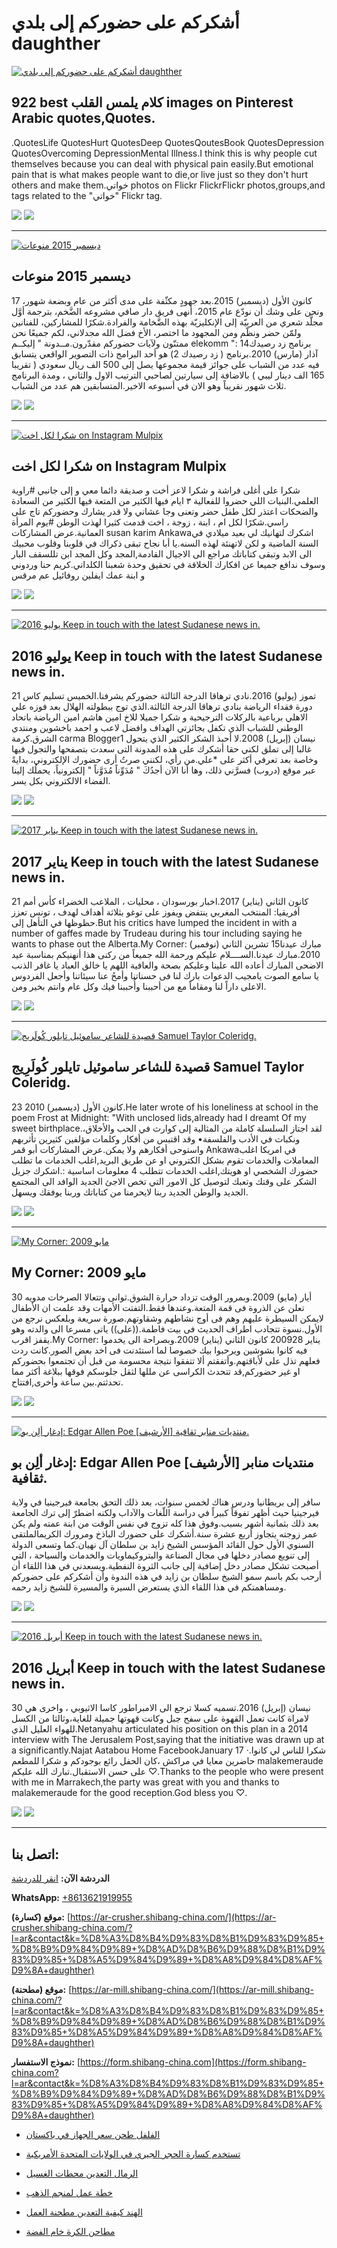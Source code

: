 # أشكركم على حضوركم إلى بلدي daughther

<a href="https://swt.shibang-china.com/?l=ar&img&k=%D8%A3%D8%B4%D9%83%D8%B1%D9%83%D9%85+%D8%B9%D9%84%D9%89+%D8%AD%D8%B6%D9%88%D8%B1%D9%83%D9%85+%D8%A5%D9%84%D9%89+%D8%A8%D9%84%D8%AF%D9%8A+daughther" target="_blank">![أشكركم على حضوركم إلى بلدي daughther](http://static.shibang-china.com/all-800x300/916.jpg)</a>

## 922 best ﻛﻠﺎﻡ ﻳﻠﻤﺲ القلب images on Pinterest Arabic quotes,Quotes.
.QuotesLife QuotesHurt QuotesDeep QuotesQoutesBook QuotesDepression QuotesOvercoming DepressionMental Illness.I think this is why people cut themselves because you can deal with physical pain easily.But emotional pain that is what makes people want to die,or live just so they don&#39;t hurt others and make them.خواتي photos on Flickr FlickrFlickr photos,groups,and tags related to the &quot;خواتي&quot; Flickr tag.


<a href="https://whatsapp.shibangsoft.com/WhatsApp.php" target="_blank" title="WhatsApp">![](http://static.shibang-china.com/icon/whatsapp.png)</a> <a href="https://swt.shibang-china.com/?l=ar&icon&k=%D8%A3%D8%B4%D9%83%D8%B1%D9%83%D9%85+%D8%B9%D9%84%D9%89+%D8%AD%D8%B6%D9%88%D8%B1%D9%83%D9%85+%D8%A5%D9%84%D9%89+%D8%A8%D9%84%D8%AF%D9%8A+daughther" target="_blank">![](http://static.shibang-china.com/icon/chat-ar.png)</a>

---

<a href="https://swt.shibang-china.com/?l=ar&img&k=%D8%A3%D8%B4%D9%83%D8%B1%D9%83%D9%85+%D8%B9%D9%84%D9%89+%D8%AD%D8%B6%D9%88%D8%B1%D9%83%D9%85+%D8%A5%D9%84%D9%89+%D8%A8%D9%84%D8%AF%D9%8A+daughther" target="_blank">![ديسمبر 2015 منوعات](http://static.shibang-china.com/all-800x300/527.jpg)</a>

## ديسمبر 2015 منوعات
17 كانون الأول (ديسمبر) 2015.بعد جهودٍ مكثّفة على مدى أكثر من عام وبضعة شهور، ونحن على وشك أن نودّع عام 2015، أنهى فريق دار صافي مشروعه الضَّخم، بترجمة أوَّل مجلَّد شعري من العربيّة إلى الإنكليزيّة بهذه الضَّخامة والفرادة.شكرًا للمشاركين، للفنانين ولمّن حضر ونظّم ومن المجهود ما اختصر، الأخ فضل الله مجدلاني، لكم جميعًا نحن ممتنّون ولآيات حضوركم مقدّرون.مــدونة &quot; إليكــم elekomm &quot;: برنامج زد رصيدك14 آذار (مارس) 2010.برنامج ( زد رصيدك 2) هو أحد البرامج ذات التصوير الواقعي يتسابق فيه عدد من الشباب على جوائز قيمة مجموعها يصل إلى 500 الف ريال سعودي ( تقريبا 165 الف دينار ليبي ) بالاضافة إلى سيارتين لصاحبي الترتيب الاول والثاني ، ومدة البرنامج ثلاث شهور نقريباً وهو الان في أسبوعه الاخير.المتسابقين هم عدد من الشباب.


<a href="https://whatsapp.shibangsoft.com/WhatsApp.php" target="_blank" title="WhatsApp">![](http://static.shibang-china.com/icon/whatsapp.png)</a> <a href="https://swt.shibang-china.com/?l=ar&icon&k=%D8%A3%D8%B4%D9%83%D8%B1%D9%83%D9%85+%D8%B9%D9%84%D9%89+%D8%AD%D8%B6%D9%88%D8%B1%D9%83%D9%85+%D8%A5%D9%84%D9%89+%D8%A8%D9%84%D8%AF%D9%8A+daughther" target="_blank">![](http://static.shibang-china.com/icon/chat-ar.png)</a>

---

<a href="https://swt.shibang-china.com/?l=ar&img&k=%D8%A3%D8%B4%D9%83%D8%B1%D9%83%D9%85+%D8%B9%D9%84%D9%89+%D8%AD%D8%B6%D9%88%D8%B1%D9%83%D9%85+%D8%A5%D9%84%D9%89+%D8%A8%D9%84%D8%AF%D9%8A+daughther" target="_blank">![شكرا لكل اخت on Instagram Mulpix](http://static.shibang-china.com/all-800x300/947.jpg)</a>

## شكرا لكل اخت on Instagram Mulpix
شكرا على أغلى فراشة و شكرا لاعز أخت و صديقة دائما معي و إلى جانبي #راوية العلمي.البنيات اللي حضروا للفعالية ٣ ايام فيها الكثير من المتعة فيها الكثير من السعادة والضحكات اعتذر لكل طفل حضر وتعنى وجا عشاني ولا قدر يشارك وحضوركم تاج على راسي.شكرًا لكل ام ، ابنة ، زوجة ، اخت قدمت كثيرا لهذت الوطن #يوم المرأة العمانية.عرض المشاركات susan karim Ankawaاشكرك لتهانيك لي بعيد ميلادي في السنة الماضية و لكن لاتهنئة لهذه السنه.يا أبا نجاح تبقى ذكراك في قلوبنا وقلوب محبيك الى الابد وتبقى كتاباتك مراجع الى الاجيال القادمة,المجد وكل المجد ابن تللسقف البار وسوف ندافع جميعا عن افكارك الخلاقة في تحقيق وحدة شعبنا الكلداني.كريم حنا وردوني و ابنة عمك ايفلين روفائيل عم مرقس


<a href="https://whatsapp.shibangsoft.com/WhatsApp.php" target="_blank" title="WhatsApp">![](http://static.shibang-china.com/icon/whatsapp.png)</a> <a href="https://swt.shibang-china.com/?l=ar&icon&k=%D8%A3%D8%B4%D9%83%D8%B1%D9%83%D9%85+%D8%B9%D9%84%D9%89+%D8%AD%D8%B6%D9%88%D8%B1%D9%83%D9%85+%D8%A5%D9%84%D9%89+%D8%A8%D9%84%D8%AF%D9%8A+daughther" target="_blank">![](http://static.shibang-china.com/icon/chat-ar.png)</a>

---

<a href="https://swt.shibang-china.com/?l=ar&img&k=%D8%A3%D8%B4%D9%83%D8%B1%D9%83%D9%85+%D8%B9%D9%84%D9%89+%D8%AD%D8%B6%D9%88%D8%B1%D9%83%D9%85+%D8%A5%D9%84%D9%89+%D8%A8%D9%84%D8%AF%D9%8A+daughther" target="_blank">![يوليو 2016 Keep in touch with the latest Sudanese news in.](http://static.shibang-china.com/all-800x300/600.jpg)</a>

## يوليو 2016 Keep in touch with the latest Sudanese news in.
21 تموز (يوليو) 2016.نادي ترهاقا الدرجة الثالثة حضوركم يشرفنا.الخميس تسليم كاس دورة فقداء الرياضة بنادي ترهاقا الدرجة الثالثة.الذي توج ببطولته الهلال بعد فوزه علي الاهلي برباعية بالركلات الترجيحية و شكرا جميلا للاخ امين هاشم امين الرياضة باتحاد الوطني للشباب الذي تكفل بجائزتي الهداف وافضل لاعب و احمد باخشوين ومنتدي الشرق.كرمة carma Blogger1 نيسان (إبريل) 2008.لا أحبذ الشكر الكثير الذي يتحول غالبا إلى تملق لكني حقا أشكرك على هذه المدونة التى سعدت بتصفحها والتجول فيها وخاصة بعد تعرفي أكثر على *علي.من رأي، لكنني صرتُ أرى حضورك الإلكتروني، بدايةً عبر موقع (دروب) فسرَّني ذلك، وها أنا الآن أجدُكَ &quot; مُدَوِّناً مُدَوَّناً &quot; إلكترونياً، يحملُك إلينا الفضاء الالكتروني بكل يسر.


<a href="https://whatsapp.shibangsoft.com/WhatsApp.php" target="_blank" title="WhatsApp">![](http://static.shibang-china.com/icon/whatsapp.png)</a> <a href="https://swt.shibang-china.com/?l=ar&icon&k=%D8%A3%D8%B4%D9%83%D8%B1%D9%83%D9%85+%D8%B9%D9%84%D9%89+%D8%AD%D8%B6%D9%88%D8%B1%D9%83%D9%85+%D8%A5%D9%84%D9%89+%D8%A8%D9%84%D8%AF%D9%8A+daughther" target="_blank">![](http://static.shibang-china.com/icon/chat-ar.png)</a>

---

<a href="https://swt.shibang-china.com/?l=ar&img&k=%D8%A3%D8%B4%D9%83%D8%B1%D9%83%D9%85+%D8%B9%D9%84%D9%89+%D8%AD%D8%B6%D9%88%D8%B1%D9%83%D9%85+%D8%A5%D9%84%D9%89+%D8%A8%D9%84%D8%AF%D9%8A+daughther" target="_blank">![يناير 2017 Keep in touch with the latest Sudanese news in.](http://static.shibang-china.com/all-800x300/1066.jpg)</a>

## يناير 2017 Keep in touch with the latest Sudanese news in.
21 كانون الثاني (يناير) 2017.اخبار بورسودان ، محليات ، الملاعب الخضراء كأس أمم أفريقيا: المنتخب المغربي ينتفض ويفوز على توغو بثلاثة أهداف لهدف ، تونس تعزز حظوظها في التأهل إلى.But his critics have lumped the incident in with a number of gaffes made by Trudeau during his tour including saying he wants to phase out the Alberta.My Corner: مبارك عيدنا15 تشرين الثاني (نوفمبر) 2010.مبارك عيدنا.الســــلام عليكم ورحمة الله جميعاً من ركنى هذا أنهنيكم بمناسبة عيد الاضحى المبارك أعاده الله علينا وعليكم بصحة والعافية اللهم يا خالق العباد يا غافر الذنب يا سامع الصوت يامجيب الدعوات بارك لنا فى حسناتنا وأمحُ عنا سيئاتنا وأجعل الفردوس الاعلى داراً لنا ومقاماً مع من أحببنا وأُحببنا فيك وكل عام وانتم بخير ومن.


<a href="https://whatsapp.shibangsoft.com/WhatsApp.php" target="_blank" title="WhatsApp">![](http://static.shibang-china.com/icon/whatsapp.png)</a> <a href="https://swt.shibang-china.com/?l=ar&icon&k=%D8%A3%D8%B4%D9%83%D8%B1%D9%83%D9%85+%D8%B9%D9%84%D9%89+%D8%AD%D8%B6%D9%88%D8%B1%D9%83%D9%85+%D8%A5%D9%84%D9%89+%D8%A8%D9%84%D8%AF%D9%8A+daughther" target="_blank">![](http://static.shibang-china.com/icon/chat-ar.png)</a>

---

<a href="https://swt.shibang-china.com/?l=ar&img&k=%D8%A3%D8%B4%D9%83%D8%B1%D9%83%D9%85+%D8%B9%D9%84%D9%89+%D8%AD%D8%B6%D9%88%D8%B1%D9%83%D9%85+%D8%A5%D9%84%D9%89+%D8%A8%D9%84%D8%AF%D9%8A+daughther" target="_blank">![قصيدة للشاعر ساموئيل تايلور كُولَرِيج Samuel Taylor Coleridg.](http://static.shibang-china.com/all-800x300/380.jpg)</a>

## قصيدة للشاعر ساموئيل تايلور كُولَرِيج Samuel Taylor Coleridg.
23 كانون الأول (ديسمبر) 2010.He later wrote of his loneliness at school in the poem Frost at Midnight: &quot;With unclosed lids,already had I dreamt Of my sweet birthplace.لقد اجتاز السلسلة كاملة من المثالية إلى كوارث في الحب والأخلاق، ونكبات في الأدب والفلسفة• وقد اقتبس من أفكار وكلمات مؤلفين كثيرين تأثربهم واستوحى أفكارهم ولا يمكن.عرض المشاركات أبو قمر Ankawaفي امريكا اغلب المعاملات والخدمات تقوم بشكل الكتروني او عن طريق البريد,اغلب الخدمات ما تطلب حضورك الشخصي او هويتك,اغلب الخدمات تتطلب 4 معلومات اساسية :.اشكرك جزيل الشكر على وقتك وتعبك لتوصيل كل الامور التي تخص الاجئ الجديد الوافد الى المجتمع الجديد والوطن الجديد ربنا لايحرمنا من كتاباتك وربنا يوفقك ويسهل.


<a href="https://whatsapp.shibangsoft.com/WhatsApp.php" target="_blank" title="WhatsApp">![](http://static.shibang-china.com/icon/whatsapp.png)</a> <a href="https://swt.shibang-china.com/?l=ar&icon&k=%D8%A3%D8%B4%D9%83%D8%B1%D9%83%D9%85+%D8%B9%D9%84%D9%89+%D8%AD%D8%B6%D9%88%D8%B1%D9%83%D9%85+%D8%A5%D9%84%D9%89+%D8%A8%D9%84%D8%AF%D9%8A+daughther" target="_blank">![](http://static.shibang-china.com/icon/chat-ar.png)</a>

---

<a href="https://swt.shibang-china.com/?l=ar&img&k=%D8%A3%D8%B4%D9%83%D8%B1%D9%83%D9%85+%D8%B9%D9%84%D9%89+%D8%AD%D8%B6%D9%88%D8%B1%D9%83%D9%85+%D8%A5%D9%84%D9%89+%D8%A8%D9%84%D8%AF%D9%8A+daughther" target="_blank">![My Corner: مايو 2009](http://static.shibang-china.com/all-800x300/1449.jpg)</a>

## My Corner: مايو 2009
30 أيار (مايو) 2009.وبمرور الوقت تزداد حرارة الشوق.ثوانى وتتعالا الصرخات مدويه تعلن عن الذروة فى قمة المتعة.وعندها فقط.التفتت الأمهات وقد علمت ان الأطفال لايمكن السيطرة عليهم وهم فى أوج نشاطهم وشقاوتهم.صورة سريعة وبلعكس نرجع من الأول.نسوة تتجادب اطراف الحديث فى بيت فاطمة.((على)) ياتى مسرعا الى والدته وهو يقفز اقرب.My Corner: يناير 200928 كانون الثاني (يناير) 2009.وبصراحة الى يخدموا فيه كانوا بشوشين ويرحبوا بيك خصوصا لما استئدنت فى اخد بعض الصور.كانت ردت فعلهم تذل على لأباقتهم.وأتفقتم ألا تتفقوا نتيجة محسومة من قبل أن تجتمعوا بحضوركم او غير حضوركم,قد تتحدث الكراسى عن مللها لثقل جلوسكم فوقها ببلاغة أكثر مما تحدثتم.بين ساعة وأخرى,افتتاح.


<a href="https://whatsapp.shibangsoft.com/WhatsApp.php" target="_blank" title="WhatsApp">![](http://static.shibang-china.com/icon/whatsapp.png)</a> <a href="https://swt.shibang-china.com/?l=ar&icon&k=%D8%A3%D8%B4%D9%83%D8%B1%D9%83%D9%85+%D8%B9%D9%84%D9%89+%D8%AD%D8%B6%D9%88%D8%B1%D9%83%D9%85+%D8%A5%D9%84%D9%89+%D8%A8%D9%84%D8%AF%D9%8A+daughther" target="_blank">![](http://static.shibang-china.com/icon/chat-ar.png)</a>

---

<a href="https://swt.shibang-china.com/?l=ar&img&k=%D8%A3%D8%B4%D9%83%D8%B1%D9%83%D9%85+%D8%B9%D9%84%D9%89+%D8%AD%D8%B6%D9%88%D8%B1%D9%83%D9%85+%D8%A5%D9%84%D9%89+%D8%A8%D9%84%D8%AF%D9%8A+daughther" target="_blank">![إدغار ألِن بو: Edgar Allen Poe [الأرشيف] منتديات منابر ثقافية.](http://static.shibang-china.com/all-800x300/1130.jpg)</a>

## إدغار ألِن بو: Edgar Allen Poe [الأرشيف] منتديات منابر ثقافية.
سافر إلى بريطانيا ودرس هناك لخمس سنوات، بعد ذلك التحق بجامعة فيرجينيا في ولاية فيرجينيا حيث أظهر تفوقاً كبيراً في دراسة اللّغات والآداب ولكنه اضطرّ إلى ترك الجامعة بعد ذلك بثمانية أشهر بسبب.وفوق هذا كله تزوج في نفس الوقت من ابنة عمته ولم يكن عمر زوجته يتجاوز أربع عشرة سنة.أشكرك على حضورك الباذخ ومرورك الكريمالملتقى السنوي الأول حول القائد المؤسس الشيخ زايد بن سلطان آل نهيان.كما وتسعى الدولة إلى تنويع مصادر دخلها في مجال الصناعة والبتروكيماويات والخدمات والسياحة ، التي أصبحت تشكل مصادر دخل إضافية إلى جانب الثروة النفطية.ويسعدني في هذا اللقاء أن أرحب بكم باسم سمو الشيخ سلطان بن زايد في هذه الندوة وأن أشكركم على حضوركم ومساهمتكم في هذا اللقاء الذي يستعرض السيرة والمسيرة للشيخ زايد رحمه.


<a href="https://whatsapp.shibangsoft.com/WhatsApp.php" target="_blank" title="WhatsApp">![](http://static.shibang-china.com/icon/whatsapp.png)</a> <a href="https://swt.shibang-china.com/?l=ar&icon&k=%D8%A3%D8%B4%D9%83%D8%B1%D9%83%D9%85+%D8%B9%D9%84%D9%89+%D8%AD%D8%B6%D9%88%D8%B1%D9%83%D9%85+%D8%A5%D9%84%D9%89+%D8%A8%D9%84%D8%AF%D9%8A+daughther" target="_blank">![](http://static.shibang-china.com/icon/chat-ar.png)</a>

---

<a href="https://swt.shibang-china.com/?l=ar&img&k=%D8%A3%D8%B4%D9%83%D8%B1%D9%83%D9%85+%D8%B9%D9%84%D9%89+%D8%AD%D8%B6%D9%88%D8%B1%D9%83%D9%85+%D8%A5%D9%84%D9%89+%D8%A8%D9%84%D8%AF%D9%8A+daughther" target="_blank">![أبريل 2016 Keep in touch with the latest Sudanese news in.](http://static.shibang-china.com/all-800x300/211.jpg)</a>

## أبريل 2016 Keep in touch with the latest Sudanese news in.
30 نيسان (إبريل) 2016.تسميه كسلا ترجع الى الامبراطور كاسا الاثيوبي ، واخرى هي لامراة كانت تعمل القهوة على سفح جبل وكانت قهوتها جميلة للغاية،وثالثا من الكسل للهواء العليل الذي.Netanyahu articulated his position on this plan in a 2014 interview with The Jerusalem Post,saying that the initiative was drawn up at a significantly.Najat Aatabou Home FacebookJanuary 17 ·.شكرا للناس لي كانوا حاضرين معايا في مراكش ،كان الحفل رائع بوجودكم و شكرا للمطعم malakemeraude على حسن الاستقبال.تبارك الله عليكم ♡.Thanks to the people who were present with me in Marrakech,the party was great with you and thanks to malakemeraude for the good reception.God bless you ♡.


<a href="https://whatsapp.shibangsoft.com/WhatsApp.php" target="_blank" title="WhatsApp">![](http://static.shibang-china.com/icon/whatsapp.png)</a> <a href="https://swt.shibang-china.com/?l=ar&icon&k=%D8%A3%D8%B4%D9%83%D8%B1%D9%83%D9%85+%D8%B9%D9%84%D9%89+%D8%AD%D8%B6%D9%88%D8%B1%D9%83%D9%85+%D8%A5%D9%84%D9%89+%D8%A8%D9%84%D8%AF%D9%8A+daughther" target="_blank">![](http://static.shibang-china.com/icon/chat-ar.png)</a>

---
## اتصل بنا:

**الدردشة الآن:** [انقر للدردشة](https://swt.shibang-china.com?l=ar&contact&k=%D8%A3%D8%B4%D9%83%D8%B1%D9%83%D9%85+%D8%B9%D9%84%D9%89+%D8%AD%D8%B6%D9%88%D8%B1%D9%83%D9%85+%D8%A5%D9%84%D9%89+%D8%A8%D9%84%D8%AF%D9%8A+daughther)

**WhatsApp:**  [+8613621919955](https://whatsapp.shibangsoft.com/WhatsApp.php)

**موقع (كسارة):** [https://ar-crusher.shibang-china.com/](https://ar-crusher.shibang-china.com/?l=ar&contact&k=%D8%A3%D8%B4%D9%83%D8%B1%D9%83%D9%85+%D8%B9%D9%84%D9%89+%D8%AD%D8%B6%D9%88%D8%B1%D9%83%D9%85+%D8%A5%D9%84%D9%89+%D8%A8%D9%84%D8%AF%D9%8A+daughther)

**موقع (مطحنة):** [https://ar-mill.shibang-china.com/](https://ar-mill.shibang-china.com/?l=ar&contact&k=%D8%A3%D8%B4%D9%83%D8%B1%D9%83%D9%85+%D8%B9%D9%84%D9%89+%D8%AD%D8%B6%D9%88%D8%B1%D9%83%D9%85+%D8%A5%D9%84%D9%89+%D8%A8%D9%84%D8%AF%D9%8A+daughther)

**نموذج الاستفسار:** [https://form.shibang-china.com](https://form.shibang-china.com?l=ar&contact&k=%D8%A3%D8%B4%D9%83%D8%B1%D9%83%D9%85+%D8%B9%D9%84%D9%89+%D8%AD%D8%B6%D9%88%D8%B1%D9%83%D9%85+%D8%A5%D9%84%D9%89+%D8%A8%D9%84%D8%AF%D9%8A+daughther)

* [الفلفل طحن سعر الجهاز في باكستان](../26/%D8%A7%D9%84%D9%81%D9%84%D9%81%D9%84%20%D8%B7%D8%AD%D9%86%20%D8%B3%D8%B9%D8%B1%20%D8%A7%D9%84%D8%AC%D9%87%D8%A7%D8%B2%20%D9%81%D9%8A%20%D8%A8%D8%A7%D9%83%D8%B3%D8%AA%D8%A7%D9%86.md)

* [تستخدم كسارة الحجر الجيري في الولايات المتحدة الأمريكية](../30/%D8%AA%D8%B3%D8%AA%D8%AE%D8%AF%D9%85%20%D9%83%D8%B3%D8%A7%D8%B1%D8%A9%20%D8%A7%D9%84%D8%AD%D8%AC%D8%B1%20%D8%A7%D9%84%D8%AC%D9%8A%D8%B1%D9%8A%20%D9%81%D9%8A%20%D8%A7%D9%84%D9%88%D9%84%D8%A7%D9%8A%D8%A7%D8%AA%20%D8%A7%D9%84%D9%85%D8%AA%D8%AD%D8%AF%D8%A9%20%D8%A7%D9%84%D8%A3%D9%85%D8%B1%D9%8A%D9%83%D9%8A%D8%A9.md)

* [الرمال التعدين محطات الغسيل](../28/%D8%A7%D9%84%D8%B1%D9%85%D8%A7%D9%84%20%D8%A7%D9%84%D8%AA%D8%B9%D8%AF%D9%8A%D9%86%20%D9%85%D8%AD%D8%B7%D8%A7%D8%AA%20%D8%A7%D9%84%D8%BA%D8%B3%D9%8A%D9%84.md)

* [خطة عمل لمنجم الذهب](../26/%D8%AE%D8%B7%D8%A9%20%D8%B9%D9%85%D9%84%20%D9%84%D9%85%D9%86%D8%AC%D9%85%20%D8%A7%D9%84%D8%B0%D9%87%D8%A8.md)

* [الهند كيفية التعدين مطحنة العمل](../30/%D8%A7%D9%84%D9%87%D9%86%D8%AF%20%D9%83%D9%8A%D9%81%D9%8A%D8%A9%20%D8%A7%D9%84%D8%AA%D8%B9%D8%AF%D9%8A%D9%86%20%D9%85%D8%B7%D8%AD%D9%86%D8%A9%20%D8%A7%D9%84%D8%B9%D9%85%D9%84.md)

* [مطاحن الكرة خام الفضة](../30/%D9%85%D8%B7%D8%A7%D8%AD%D9%86%20%D8%A7%D9%84%D9%83%D8%B1%D8%A9%20%D8%AE%D8%A7%D9%85%20%D8%A7%D9%84%D9%81%D8%B6%D8%A9.md)